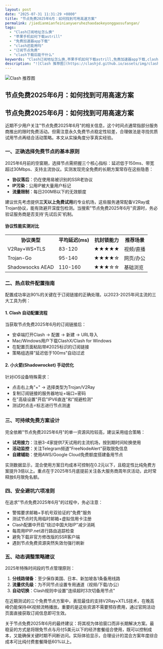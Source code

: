 ```yaml
---
layout: post
date: "2025-07-31 11:31:29 +0800"
title: "节点免费2025年6月：如何找到可用高速方案"
permalink: /jiedianmianfeinianyueruhezhaodaokeyonggaosufangan/
tags:
  - "Clash订阅地址怎么换"
  - "苹果手机如何下载astrill"
  - "免费加速器app下载"
  - "clash还能用吗"
  - "订阅节点免费"
  - "clash下载后能干什么"
keywords: "Clash订阅地址怎么换,苹果手机如何下载astrill,免费加速器app下载,clash还能用吗,订阅节点免费,clash下载后能干什么"
description: "![Clash 推荐图](https://clashjd.github.io/assets/img/clash节点推荐.png)"
---
```

![Clash 推荐图](https://clashjd.github.io/assets/img/clash节点推荐.png)

## 节点免费2025年6月：如何找到可用高速方案

<h2>节点免费2025年6月：如何找到可用高速方案</h2>
<p>近期不少用户关注"节点免费2025年6月"的相关信息，这个时间点通常指部分服务商推出的限时免费活动。但需注意永久免费节点稳定性较差，合理做法是寻找优质试用节点再结合活动策略。本文从实操角度分享真实经验。</p>
<h3>一、正确选择免费节点的基本原则</h3>
<p>2025年6月前的空窗期，选择节点需把握三个核心指标：延迟低于150ms、带宽超过30Mbps、支持主流协议。实测发现完全免费的长期方案常存在这些隐患：</p>
<ul>
<li><strong>协议落后</strong>：仍在使用易被识别的SSR老协议</li>
<li><strong>IP污染</strong>：公用IP被大量用户标记</li>
<li><strong>流量限制</strong>：每日200MB以下的无效额度</li>
</ul>
<p>建议优先考虑提供<strong>三天以上免费试用</strong>的专业机场，这些服务通常配备V2Ray或Trojan协议，能有效避开深度包检测。当搜索"节点免费2025年6月"资源时，务必验证服务商是否支持'先试后买'机制。</p>
<h4>协议性能实测对比</h4>
<table>
<tr>
<th>协议类型</th>
<th>平均延迟(ms)</th>
<th>抗封锁能力</th>
<th>推荐场景</th>
</tr>
<tr>
<td>V2Ray+WS+TLS</td>
<td>83-120</td>
<td>★★★★★</td>
<td>视频/直播</td>
</tr>
<tr>
<td>Trojan-Go</td>
<td>95-140</td>
<td>★★★★☆</td>
<td>网页/办公</td>
</tr>
<tr>
<td>Shadowsocks AEAD</td>
<td>110-160</td>
<td>★★★☆☆</td>
<td>基础浏览</td>
</tr>
</table>
<h3>二、热点软件配置指南</h3>
<p>配置成功率达90%的关键在于订阅链接的正确处理。以2023-2025年间主流的三大工具为例：</p>
<h4>1. Clash 自动配置流程</h4>
<p>当获取节点免费2025年6月的订阅链接后：</p>
<ul>
<li>安卓端打开Clash → 配置 → 新建 → URL导入</li>
<li>Mac/Windows用户下载ClashX/Clash for Windows</li>
<li>在配置页面粘贴带#2025标识的订阅链接</li>
<li>策略组选择"延迟低于100ms"自动过滤</li>
</ul>
<h4>2. 小火箭(Shadowrocket) 手动优化</h4>
<p>针对iOS设备特殊需求：</p>
<ul>
<li>点击右上角"+" → 选择类型为Trojan/V2Ray</li>
<li>复制订阅链接的服务器地址+端口+密码</li>
<li>在"高级设置"开启"IPV6直连"和"规避检测"</li>
<li>测试时点击⚡标志进行节点测速</li>
</ul>
<h3>三、可持续免费方案设计</h3>
<p>完全依赖"节点免费2025年6月"的单一资源风险较高，建议采用组合策略：</p>
<ul>
<li><strong>试用接力</strong>：注册3-4家提供7天试用的主流机场，按到期时间轮换使用</li>
<li><strong>活动监控</strong>：关注Telegram频道"FreeNodeAlert"获取限免信息</li>
<li><strong>自建辅助</strong>：使用AWS/Google Cloud免费额度搭建备用节点</li>
</ul>
<p>实测数据显示，混合使用方案日均成本可控制在0.2元以下，且稳定性比纯免费方案提升3倍以上。重点在于2025年5月底提前关注各大服务商周年庆活动，此时常释放6月限免名额。</p>
<h3>四、安全避坑六项准则</h3>
<p>在追求"节点免费2025年6月"的过程中，务必注意：</p>
<ul>
<li>警惕要求邮箱+手机号双验证的"免费"服务</li>
<li>测试节点时先用临时邮箱+虚拟信用卡注册</li>
<li>Clash配置中开启"绕过中国大陆IP"减少消耗</li>
<li>每周用IPIP.net进行路由追踪检查</li>
<li>避免下载非官方修改版的SSR客户端</li>
<li>遇到节点免费资源突然失效勿强行刷新</li>
</ul>
<h3>五、动态调整策略建议</h3>
<p>2025年特殊时间段的节点管理原则：</p>
<ol>
<li><strong>分线路储备</strong>：至少保存美国、日本、新加坡各1条备用线路</li>
<li><strong>流量优先级</strong>：为不同节点设置专用通道（视频/下载/办公）</li>
<li><strong>自动切换</strong>：Clash规则中设置"连续超时3次切备用节点"</li>
</ol>
<p>在近期测试的三个免费节点方案中，表现最佳的支持V2Ray+XTLS技术，在晚高峰仍能保持4K视频流畅播放。重要的是这些资源不需要预存费用，通过官网活动页面直接获取订阅信息即可生效。</p>
<p>关于节点免费2025年6月的最终建议：将其视为体验窗口而非长期解决方案。最稳妥的方式是将限免节点与月付5美元以下的经济套餐组合使用，既可以控制成本，又能确保关键时期不间断访问。实际体验显示，合理设计的混合方案年度综合成本可比纯付费套餐降低60%以上。</p>
